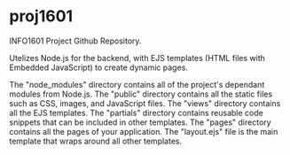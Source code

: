 # proj1601

INFO1601 Project Github Repository.

Utelizes Node.js for the backend, with EJS templates (HTML files with Embedded JavaScript) to create dynamic pages.

The "node_modules" directory contains all of the project's dependant modules from Node.js.
The "public" directory contains all the static files such as CSS, images, and JavaScript files.
The "views" directory contains all the EJS templates.
The "partials" directory contains reusable code snippets that can be included in other templates.
The "pages" directory contains all the pages of your application.
The "layout.ejs" file is the main template that wraps around all other templates.
